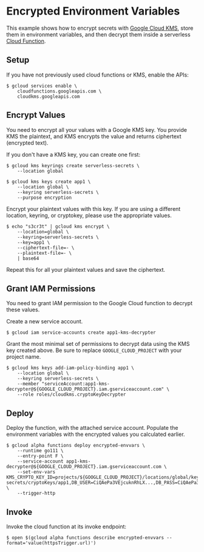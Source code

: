# Encrypted Environment Variables

This example shows how to encrypt secrets with [Google Cloud KMS][gcp-kms],
store them in environment variables, and then decrypt them inside a serverless
[Cloud Function][gcp-func].


## Setup

If you have not previously used cloud functions or KMS, enable the APIs:

```text
$ gcloud services enable \
    cloudfunctions.googleapis.com \
    cloudkms.googleapis.com
```

## Encrypt Values

You need to encrypt all your values with a Google KMS key. You provide KMS the
plaintext, and KMS encrypts the value and returns ciphertext (encrypted text).

If you don't have a KMS key, you can create one first:

```text
$ gcloud kms keyrings create serverless-secrets \
    --location global

$ gcloud kms keys create app1 \
    --location global \
    --keyring serverless-secrets \
    --purpose encryption
```

Encrypt your plaintext values with this key. If you are using a different
location, keyring, or cryptokey, please use the appropriate values.

```text
$ echo "s3cr3t" | gcloud kms encrypt \
    --location=global \
    --keyring=serverless-secrets \
    --key=app1 \
    --ciphertext-file=- \
    --plaintext-file=- \
    | base64
```

Repeat this for all your plaintext values and save the ciphertext.


## Grant IAM Permissions

You need to grant IAM permission to the Google Cloud function to decrypt these
values.

Create a new service account.

```text
$ gcloud iam service-accounts create app1-kms-decrypter
```

Grant the most minimal set of permissions to decrypt data using the KMS key
created above. Be sure to replace `GOOGLE_CLOUD_PROJECT` with your project name.

```text
$ gcloud kms keys add-iam-policy-binding app1 \
    --location global \
    --keyring serverless-secrets \
    --member "serviceAccount:app1-kms-decrypter@${GOOGLE_CLOUD_PROJECT}.iam.gserviceaccount.com" \
    --role roles/cloudkms.cryptoKeyDecrypter
```


## Deploy

Deploy the function, with the attached service account. Populate the environment
variables with the encrypted values you calculated earlier.

```text
$ gcloud alpha functions deploy encrypted-envvars \
    --runtime go111 \
    --entry-point F \
    --service-account app1-kms-decrypter@${GOOGLE_CLOUD_PROJECT}.iam.gserviceaccount.com \
    --set-env-vars KMS_CRYPTO_KEY_ID=projects/${GOOGLE_CLOUD_PROJECT}/locations/global/keyRings/serverless-secrets/cryptoKeys/app1,DB_USER=CiQAePa3VEjcuknRhLX...,DB_PASS=CiQAePa3VEpDBjS2ac... \
    --trigger-http
```


## Invoke

Invoke the cloud function at its invoke endpoint:

```text
$ open $(gcloud alpha functions describe encrypted-envvars --format='value(httpsTrigger.url)')
```

[gcp-kms]: https://cloud.google.com/kms
[gcp-func]: https://cloud.google.com/functions/
